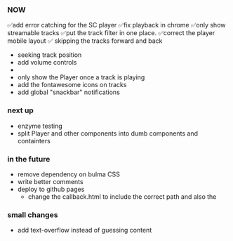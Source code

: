 ### NOW
✅add error catching for the SC player
✅fix playback in chrome
✅only show streamable tracks
✅put the track filter in one place.
✅correct the player mobile layout
✅ skipping the tracks forward and back

- seeking track position
- add volume controls
-
- only show the Player once a track is playing
- add the fontawesome icons on tracks
- add global "snackbar" notifications

### next up
- enzyme testing
- split Player and other components into dumb components and containters


### in the future
- remove dependency on bulma CSS
- write better comments
- deploy to github pages
  * change the callback.html to include the correct path and also the


### small changes
- add text-overflow instead of guessing content
